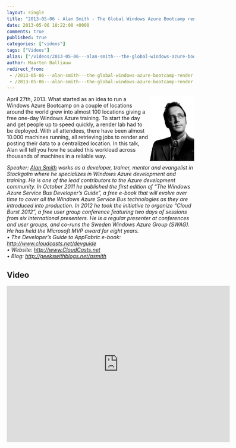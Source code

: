 ```yaml
---
layout: single
title: "2013-05-06 - Alan Smith - The Global Windows Azure Bootcamp render lab explained"
date: 2013-05-06 10:22:00 +0000
comments: true
published: true
categories: ["videos"]
tags: ["Videos"]
alias: ["/videos/2013-05-06---alan-smith---the-global-windows-azure-bootcamp-render-lab-explained"]
author: Maarten Balliauw
redirect_from:
 - /2013-05-06---alan-smith---the-global-windows-azure-bootcamp-render-lab-explained.html
 - /2013-05-06---alan-smith---the-global-windows-azure-bootcamp-render-lab-explained.html
---
```


<p><img alt="" align="right" src="/assets/media/speakers/alan-smith.jpg" width="120" height="175">April 27th, 2013. What started as an idea to run a Windows Azure Bootcamp on a couple of locations around the world grew into almost 100 locations giving a free one-day Windows Azure training. To start the day and get people up to speed quickly, a render lab had to be deployed. With all attendees, there have been almost 10.000 machines running, all retrieving jobs to render and posting their data to a centralized location. In this talk, Alan will tell you how he scaled this workload across thousands of machines in a reliable way.</p>
<p><em>Speaker: <a href="http://geekswithblogs.net/asmith" target="_blank">Alan Smith</a> works as a developer, trainer, mentor and evangelist in Stockgolm where he specializes in Windows Azure development and training. He is one of the lead contributors to the Azure development community. In October 2011 he published the first edition of &ldquo;The Windows Azure Service Bus Developer&rsquo;s Guide&rdquo;, a free e-book that will evolve over time to cover all the Windows Azure Service Bus technologies as they are introduced into production. In 2012 he took the initiative to organize &ldquo;Cloud Burst 2012&rdquo;, a free user group conference featuring two days of sessions from six international presenters. He is a regular presenter at conferences and user groups, and co-runs the Sweden Windows Azure Group (SWAG). He has held the Microsoft MVP award for eight years.<br>&bull;&nbsp;The Developer&rsquo;s Guide to AppFabric e-book: <a href="http://www.cloudcasts.net/devguide">http://www.cloudcasts.net/devguide</a><br>&bull;&nbsp;Website: <a href="http://www.CloudCasts.net">http://www.CloudCasts.net</a><br>&bull;&nbsp;Blog: <a href="http://geekswithblogs.net/asmith">http://geekswithblogs.net/asmith</a></em></p>

<h2>Video</h2>
<div>
				
				
				
<iframe width="600" height="420" src="https://www.youtube.com/embed/FqtqcR8T0PE?hd=1" frameborder="0" allowfullscreen=""></iframe>
				
</div>







